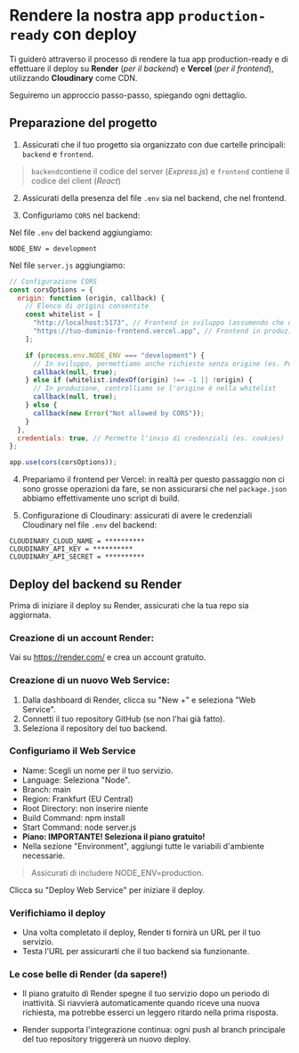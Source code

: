 # Rendere la nostra app `production-ready` con deploy

Ti guiderò attraverso il processo di rendere la tua app production-ready e di effettuare il deploy su **Render** (_per il backend_) e **Vercel** (_per il frontend_), utilizzando **Cloudinary** come CDN.

Seguiremo un approccio passo-passo, spiegando ogni dettaglio.

## Preparazione del progetto

1. Assicurati che il tuo progetto sia organizzato con due cartelle principali: `backend` e `frontend`.

> `backend`contiene il codice del server (_Express.js_) e `frontend` contiene il codice del client (_React_)

2. Assicurati della presenza del file `.env` sia nel backend, che nel frontend.

3. Configuriamo `CORS` nel backend:

Nel file `.env` del backend aggiungiamo:

```env
NODE_ENV = development
```

Nel file `server.js` aggiungiamo:

```javascript
// Configurazione CORS
const corsOptions = {
  origin: function (origin, callback) {
    // Elenco di origini consentite
    const whitelist = [
      "http://localhost:5173", // Frontend in sviluppo (assumendo che usi Vite)
      "https://tuo-dominio-frontend.vercel.app", // Frontend in produzione
    ];

    if (process.env.NODE_ENV === "development") {
      // In sviluppo, permettiamo anche richieste senza origine (es. Postman)
      callback(null, true);
    } else if (whitelist.indexOf(origin) !== -1 || !origin) {
      // In produzione, controlliamo se l'origine è nella whitelist
      callback(null, true);
    } else {
      callback(new Error("Not allowed by CORS"));
    }
  },
  credentials: true, // Permette l'invio di credenziali (es. cookies)
};

app.use(cors(corsOptions));
```

4. Prepariamo il frontend per Vercel: in realtà per questo passaggio non ci sono grosse operazioni da fare, se non assicurarsi che nel `package.json` abbiamo effettivamente uno script di build.

5. Configurazione di Cloudinary: assicurati di avere le credenziali Cloudinary nel file `.env` del backend:

```env
CLOUDINARY_CLOUD_NAME = **********
CLOUDINARY_API_KEY = **********
CLOUDINARY_API_SECRET = **********
```
## Deploy del backend su Render

Prima di iniziare il deploy su Render, assicurati che la tua repo sia aggiornata.

### Creazione di un account Render:

Vai su https://render.com/ e crea un account gratuito.

### Creazione di un nuovo Web Service:

1. Dalla dashboard di Render, clicca su "New +" e seleziona "Web Service".
2. Connetti il tuo repository GitHub (se non l'hai già fatto).
3. Seleziona il repository del tuo backend.

### Configuriamo il Web Service

- Name: Scegli un nome per il tuo servizio.
- Language: Seleziona "Node".
- Branch: main
- Region: Frankfurt (EU Central)
- Root Directory: non inserire niente
- Build Command: npm install
- Start Command: node server.js
- **Piano: IMPORTANTE! Seleziona il piano gratuito!**
- Nella sezione "Environment", aggiungi tutte le variabili d'ambiente necessarie.
> Assicurati di includere NODE_ENV=production.

Clicca su "Deploy Web Service" per iniziare il deploy.

### Verifichiamo il deploy 

- Una volta completato il deploy, Render ti fornirà un URL per il tuo servizio.
- Testa l'URL per assicurarti che il tuo backend sia funzionante.

### Le cose belle di Render (da sapere!)

- Il piano gratuito di Render spegne il tuo servizio dopo un periodo di inattività. Si riavvierà automaticamente quando riceve una nuova richiesta, ma potrebbe esserci un leggero ritardo nella prima risposta.

- Render supporta l'integrazione continua: ogni push al branch principale del tuo repository triggererà un nuovo deploy.